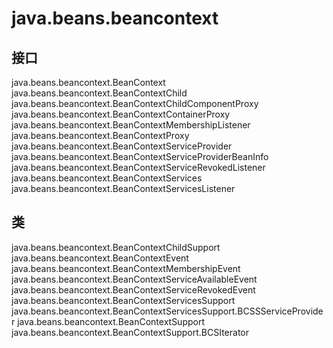 # java.beans.beancontext

## 接口

java.beans.beancontext.BeanContext
java.beans.beancontext.BeanContextChild
java.beans.beancontext.BeanContextChildComponentProxy
java.beans.beancontext.BeanContextContainerProxy
java.beans.beancontext.BeanContextMembershipListener
java.beans.beancontext.BeanContextProxy
java.beans.beancontext.BeanContextServiceProvider
java.beans.beancontext.BeanContextServiceProviderBeanInfo
java.beans.beancontext.BeanContextServiceRevokedListener
java.beans.beancontext.BeanContextServices
java.beans.beancontext.BeanContextServicesListener

## 类

java.beans.beancontext.BeanContextChildSupport
java.beans.beancontext.BeanContextEvent
java.beans.beancontext.BeanContextMembershipEvent
java.beans.beancontext.BeanContextServiceAvailableEvent
java.beans.beancontext.BeanContextServiceRevokedEvent
java.beans.beancontext.BeanContextServicesSupport
java.beans.beancontext.BeanContextServicesSupport.BCSSServiceProvider
java.beans.beancontext.BeanContextSupport
java.beans.beancontext.BeanContextSupport.BCSIterator




